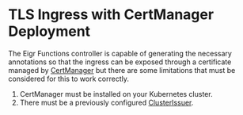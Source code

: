 # TLS Ingress with CertManager Deployment

The Eigr Functions controller is capable of generating the necessary annotations so that the ingress can be exposed through a certificate managed by [CertManager](https://cert-manager.io/) but there are some limitations that must be considered for this to work correctly.

1. CertManager must be installed on your Kubernetes cluster.
2. There must be a previously configured [ClusterIssuer](https://cert-manager.io/docs/concepts/issuer/).
